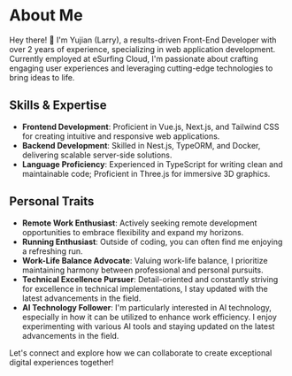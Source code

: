 # About Me

Hey there! 👋 I'm Yujian (Larry), a results-driven Front-End Developer with over 2 years of experience, specializing in web application development. Currently employed at eSurfing Cloud, I'm passionate about crafting engaging user experiences and leveraging cutting-edge technologies to bring ideas to life.

## Skills & Expertise

- **Frontend Development**: Proficient in Vue.js, Next.js, and Tailwind CSS for creating intuitive and responsive web applications.
- **Backend Development**: Skilled in Nest.js, TypeORM, and Docker, delivering scalable server-side solutions.
- **Language Proficiency**: Experienced in TypeScript for writing clean and maintainable code; Proficient in Three.js for immersive 3D graphics.

## Personal Traits

- **Remote Work Enthusiast**: Actively seeking remote development opportunities to embrace flexibility and expand my horizons.
- **Running Enthusiast**: Outside of coding, you can often find me enjoying a refreshing run.
- **Work-Life Balance Advocate**: Valuing work-life balance, I prioritize maintaining harmony between professional and personal pursuits.
- **Technical Excellence Pursuer**: Detail-oriented and constantly striving for excellence in technical implementations, I stay updated with the latest advancements in the field.
- **AI Technology Follower**: I'm particularly interested in AI technology, especially in how it can be utilized to enhance work efficiency. I enjoy experimenting with various AI tools and staying updated on the latest advancements in the field.

Let's connect and explore how we can collaborate to create exceptional digital experiences together!
